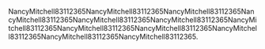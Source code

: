 NancyMitchell83112365NancyMitchell83112365NancyMitchell83112365NancyMitchell83112365NancyMitchell83112365NancyMitchell83112365NancyMitchell83112365NancyMitchell83112365NancyMitchell83112365NancyMitchell83112365NancyMitchell83112365NancyMitchell83112365.
